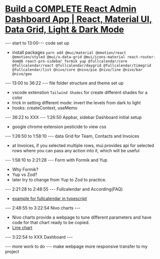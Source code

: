 # [Build a COMPLETE React Admin Dashboard App | React, Material UI, Data Grid, Light & Dark Mode](https://www.youtube.com/watch?v=wYpCWwD1oz0)

--- start to 13:00--- code set up

- install packages
  `yarn add @mui/material @emotion/react @emotion/styled @mui/x-data-grid @mui/icons-material react-router-dom@6 react-pro-sidebar formik yup @fullcalendar/core @fullcalendar/react @fullcalendar/daygrid @fullcalendar/timegrid @fullcalendar/list @nivo/core @nivo/pie @nivo/line @nivo/bar @nivo/geo`

--- 13:00 to 36:22 --- file folder structure and theme set up

- vscode extenstion `Tailwind Shades` for create different shades for a color
- trick in setting different mode: invert the levels from dark to light
- hooks: createContext, useMemo

--- 36:22 to XXX --- 1:26:50 Appbar, sidebar Dashboard initial setup

- google chrome extension pesticide to view css

--- 1:26:50 to 1:58:10 --- data Grid for Team, Contacts and Invoices

- at Invoices, if you selected multiple rows, mui provides api for selected rows where you can pass any action into it, which will be useful

--- 1:58:10 to 2:21:28 --- Form with Formik and Yup

- Why Formik?
- Yup vs Zod?
- later try to change from Yup to Zod to practice.

--- 2:21:28 to 2:48:55 --- Fullcalendar and According(FAQ)

- [example for fullcalendar in typescript](https://codesandbox.io/s/react-typescript-fullcalendar-example-calendar-01-64jit?file=/src/App.tsx:1025-1034)

--- 2:48:55 to 3:22:54 Nivo charts ---

- Nivo charts provide a webpage to tune different parameters and have code for that chart ready to be copied.
- [Line chart](https://nivo.rocks/line/)

--- 3:22:54 to XXX Dashboard ---

--- more work to do ---
make webpage more responsive
transfer to my project
